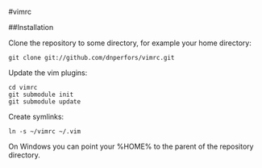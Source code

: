 #vimrc

##Installation

Clone the repository to some directory, for example your home directory:

    git clone git://github.com/dnperfors/vimrc.git

Update the vim plugins:

    cd vimrc
    git submodule init
    git submodule update

Create symlinks:

    ln -s ~/vimrc ~/.vim

On Windows you can point your %HOME% to the parent of the repository directory.
